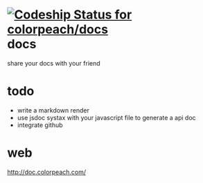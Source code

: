 [ ![Codeship Status for colorpeach/docs](https://www.codeship.io/projects/e83853e0-46c3-0132-16d3-124ef0ebe42e/status)](https://www.codeship.io/projects/45403)
docs
====

share your docs with your friend

todo
====

* write a markdown render
* use jsdoc systax with your javascript file to generate a api doc
* integrate github

web
====

http://doc.colorpeach.com/
